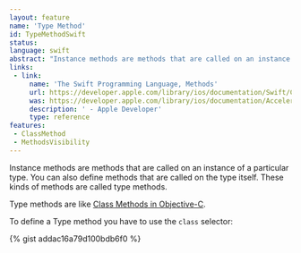```yaml
---
layout: feature
name: 'Type Method'
id: TypeMethodSwift
status: 
language: swift
abstract: "Instance methods are methods that are called on an instance of a particular type. You can also define methods that are called on the type itself. These kinds of methods are called Type methods."
links:
 - link:
     name: 'The Swift Programming Language, Methods'
     url: https://developer.apple.com/library/ios/documentation/Swift/Conceptual/Swift_Programming_Language/Methods.html#//apple_ref/doc/uid/TP40014097-CH15-ID241
     was: https://developer.apple.com/library/ios/documentation/Accelerate/Reference/AccelerateFWRef/_index.html
     description: ' - Apple Developer'
     type: reference
features:
 - ClassMethod
 - MethodsVisibility
---
```


Instance methods are methods that are called on an instance of a particular type. You can also define methods that are called on the type itself. These kinds of methods are called type methods.

Type methods are like [Class Methods in Objective-C](/ClassMethod).

To define a Type method you have to use the `class` selector:

{% gist addac16a79d100bdb6f0 %}

<!--
<pre>
  <code class="swift">class SomeClass {
  
     class func someTypeMethod() {
        // type method implementation goes here
     }
  
  }</code>
</pre>

Then you can call the method like that:

{% highlight swift linenos %}
<code class="swift">SomeClass.someTypeMethod()</code>
{% endhighlight %}
-->
